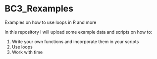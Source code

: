 # BC3_Rexamples
Examples on how to use loops in R and more

In this repository I will upload some example data and scripts on how to:
1) Write your own functions and incorporate them in your scripts
2) Use loops
3) Work with time

